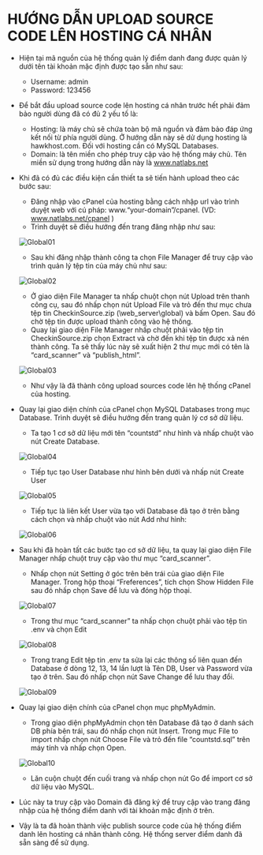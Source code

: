 # HƯỚNG DẪN UPLOAD SOURCE CODE LÊN HOSTING CÁ NHÂN

- Hiện tại mã nguồn của hệ thống quản lý điểm danh đang được quản lý dưới tên tài khoản mặc định được tạo sẵn như sau:
  - Username: admin
  - Password: 123456
- Để bắt đầu upload source code lên hosting cá nhân trước hết phải đảm bảo người dùng đã có đủ 2 yếu tố là:
  - Hosting: là máy chủ sẽ chứa toàn bộ mã nguồn và đảm bảo đáp ứng kết nối từ phía người dùng. Ở hướng dẫn này sẽ dử dụng hosting là hawkhost.com. Đối với hosting cần có MySQL Databases.
  - Domain: là tên miền cho phép truy cập vào hệ thống máy chủ. Tên miền sử dụng trong hướng dẫn này là www.natlabs.net
- Khi đã có đủ các điều kiện cần thiết ta sẽ tiến hành upload theo các bước sau:
  - Đăng nhập vào cPanel của hosting bằng cách nhập url vào trình duyệt web với cú pháp: www.“your-domain”/cpanel. (VD: www.natlabs.net/cpanel )
  - Trình duyệt sẽ điều hướng đến trang đăng nhập như sau:

  ![Global01](pictures/global01.png)

  - Sau khi đăng nhập thành công ta chọn File Manager để truy cập vào trình quản lý tệp tin của máy chủ như sau:
  
  ![Global02](pictures/global02.png)

  - Ở giao diện File Manager ta nhấp chuột chọn nút Upload trên thanh công cụ, sau đó nhấp chọn nút Upload File và trỏ đến thư mục chưa tệp tin CheckinSource.zip (\web_server\global\) và bấm Open. Sau đó chờ tệp tin được upload thành công vào hệ thống.
  - Quay lại giao diện File Manager nhấp chuột phải vào tệp tin CheckinSource.zip chọn Extract và chờ đến khi tệp tin được xả nén thành công. Ta sẽ thấy lúc này sẽ xuất hiện 2 thư mục mới có tên là “card_scanner” và “publish_html”.
  
  ![Global03](pictures/global03.png)

  - Như vậy là đã thành công upload sources code lên hệ thống cPanel của hosting.
- Quay lại giao diện chính của cPanel chọn MySQL Databases trong mục Database. Trình duyệt sẽ điều hướng đến trang quản lý cơ sở dữ liệu.
  - Ta tạo 1 cơ sở dữ liệu mới tên “countstd” như hình và nhấp chuột vào nút Create Database.
  
  ![Global04](pictures/global04.png)

  - Tiếp tục tạo User Database như hình bên dưới và nhấp nút Create User
  
  ![Global05](pictures/global05.png)

  - Tiếp tục là liên kết User vừa tạo với Database đã tạo ở trên bằng cách chọn và nhấp chuột vào nút Add như hình:
  
  ![Global06](pictures/global06.png)

- Sau khi đã hoàn tất các bước tạo cơ sở dữ liệu, ta quay lại giao diện File Manager nhấp chuột truy cập vào thư mục “card_scanner”.
  - Nhấp chọn nút Setting ở góc trên bên trái của giao diện File Manager. Trong hộp thoại “Freferences”, tích chọn Show Hidden File sau đó nhấp chọn Save để lưu và đóng hộp thoại.
  
  ![Global07](pictures/global07.png)

  - Trong thư mục “card_scanner” ta nhấp chọn chuột phải vào tệp tin .env và chọn Edit
  
  ![Global08](pictures/global08.png)

  - Trong trang Edit tệp tin .env ta sửa lại các thông số liên quan đến Database ở dòng 12, 13, 14 lần lượt là Tên DB, User và Password vừa tạo ở trên. Sau đó nhấp chọn nút Save Change để lưu thay đổi.
  
  ![Global09](pictures/global09.png)

- Quay lại giao diện chính của cPanel chọn mục phpMyAdmin.
  - Trong giao diện phpMyAdmin chọn tên Database đã tạo ở danh sách DB phía bên trái, sau đó nhấp chọn nút Insert. Trong mục File to import nhấp chọn nút Choose File và trỏ đến file “countstd.sql” trên máy tính và nhấp chọn Open.
  
  ![Global10](pictures/global10.png)

  - Lăn cuộn chuột đến cuối trang và nhấp chọn nút Go để import cơ sở dữ liệu vào MySQL.
- Lúc này ta truy cập vào Domain đã đăng ký để truy cập vào trang đăng nhập của hệ thống điểm danh với tài khoản mặc định ở trên.
- Vậy là ta đã hoàn thành việc publish source code của hệ thống điểm danh lên hosting cá nhân thành công. Hệ thống server điểm danh đã sẵn sàng để sử dụng.
